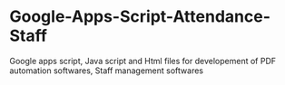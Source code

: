# Google-Apps-Script-Attendance-Staff
Google apps script, Java script and Html files for developement of PDF automation softwares, Staff management softwares
